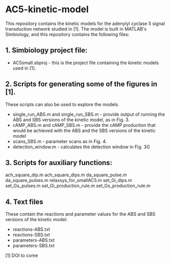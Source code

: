 # AC5-kinetic-model
This repository contains the kinetic models for the adenylyl cyclase 5 signal transduction network studied in [1].
The model is built in MATLAB's Simbiology, and this repository contains the following files:

## 1. Simbiology project file:
- AC5small.sbproj - this is the project file containing the kinetic models used in [1].

## 2. Scripts for generating some of the figures in [1]. 
These scripts can also be used to explore the models.
- single_run_ABS.m and single_run_SBS.m - provide output of running the ABS and SBS versions of the kinetic model, as in Fig. 3.
- cAMP_ABS.m and cAMP_SBS.m - provide the cAMP production that would be achieved with the ABS and the SBS versions of the kinetic model
- scans_SBS.m - parameter scans as in Fig. 4.
- detection_window.m - calculates the detection window in Fig. 3G

## 3. Scripts for auxiliary functions:
ach_square_dip.m
ach_square_dips.m
da_square_pulse.m
da_square_pulses.m
relaxsys_for_smallAC5.m
set_Gi_dips.m
set_Gs_pulses.m
set_Gi_production_rule.m
set_Gs_production_rule.m

## 4. Text files
These contain the reactions and parameter values for the ABS and SBS versions of the kinetic model:
- reactions-ABS.txt
- reactions-SBS.txt
- parameters-ABS.txt
- parameters-SBS.txt


[1] DOI to come
